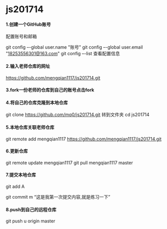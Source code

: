 # js201714
#### 1.创建一个GitHub账号

配置账号和邮箱

git config –-global user.name "账号"
git config –-global user.email "18253556301@163.com" 
git config –-list 查看配置信息

#### 2.输入老师仓库的网址

https://github.com/mengqian1117/js201714.git 
#### 3.fork一份老师的仓库到自己的账号点击fork 

#### 4.将自己的仓库克隆到本地仓库
git clone https://github.com/mq0/js201714.git 
转到文件夹 cd js201714

#### 5.本地仓库关联老师仓库

git remote add mengqian1117 https://github.com/mengqian1117/js201714.git

#### 6.更新仓库

git remote update mengqian1117 
git pull mengqian1117 master

#### 7.提交本地仓库
git add ­A

git commit ­m “这是我第一次提交内容,就是练习一下”

#### 8.push到自己的远程仓库
git push ­u origin master
